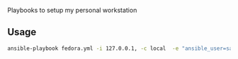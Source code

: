 Playbooks to setup my personal workstation

Usage
------

```bash
ansible-playbook fedora.yml -i 127.0.0.1, -c local  -e "ansible_user=saga" --ask-vault-pass --ask-become-pass
```

